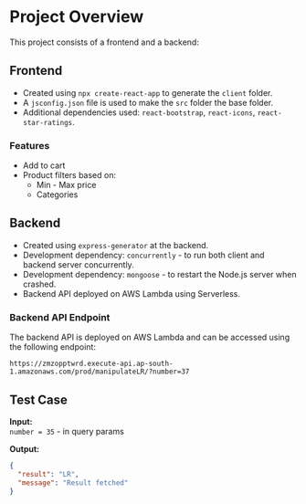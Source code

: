 # Project Overview

This project consists of a frontend and a backend:

## Frontend

- Created using `npx create-react-app` to generate the `client` folder.
- A `jsconfig.json` file is used to make the `src` folder the base folder.
- Additional dependencies used: `react-bootstrap`, `react-icons`, `react-star-ratings`.

### Features

- Add to cart
- Product filters based on:
  - Min - Max price
  - Categories

## Backend

- Created using `express-generator` at the backend.
- Development dependency: `concurrently` - to run both client and backend server concurrently.
- Development dependency: `mongoose` - to restart the Node.js server when crashed.
- Backend API deployed on AWS Lambda using Serverless.

### Backend API Endpoint

The backend API is deployed on AWS Lambda and can be accessed using the following endpoint:

`https://zmzopptwrd.execute-api.ap-south-1.amazonaws.com/prod/manipulateLR/?number=37`

## Test Case

**Input:**  
`number = 35` - in query params

**Output:**
```json
{
  "result": "LR",
  "message": "Result fetched"
}
